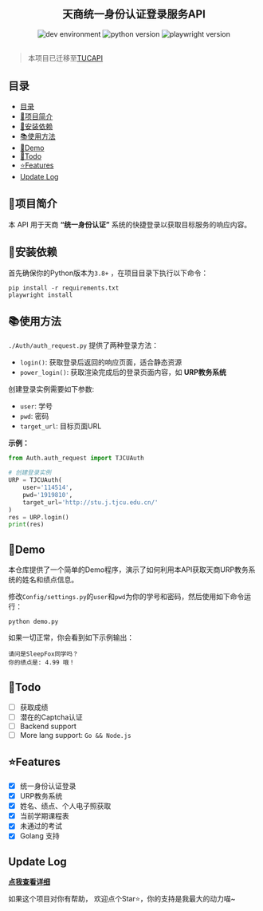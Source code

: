 

<h2 align="center">
天商统一身份认证登录服务API
</h2>



<div align="center">
  <img src="https://img.shields.io/badge/Dev%20Env-Windows%2010-00adef?style=for-the-badge&logo=windows&logoColor=white" alt="dev environment"/>
  <img src="https://img.shields.io/badge/Python-3.10-FFD43B?style=for-the-badge&logo=python&logoColor=blue" alt="python version"/>
  <img src="https://img.shields.io/badge/Playwright-1.48.0-57e8e7?style=for-the-badge&logo=playwright&logoColor=white" alt="playwright version"/>
</div>

## 

> 本项目已迁移至[TUCAPI](https://github.com/teriyakisushi/TUCAPI)

## 目录

- [目录](#目录)
- [📖项目简介](#项目简介)
- [🚀安装依赖](#安装依赖)
- [📚使用方法](#使用方法)
- [🎦Demo](#demo)
- [📝Todo](#todo)
- [⭐Features](#features)
- [Update Log](#update-log)



## 📖项目简介

本 API 用于天商 **“统一身份认证”** 系统的快捷登录以获取目标服务的响应内容。


## 🚀安装依赖
首先确保你的Python版本为`3.8+` ，在项目目录下执行以下命令：

```shell
pip install -r requirements.txt
playwright install
```

## 📚使用方法

`./Auth/auth_request.py` 提供了两种登录方法：
- `login()`: 获取登录后返回的响应页面，适合静态资源
- `power_login()`: 获取渲染完成后的登录页面内容，如 **URP教务系统**


创建登录实例需要如下参数:
- `user`: 学号
- `pwd`: 密码
- `target_url`: 目标页面URL

**示例：**

```python
from Auth.auth_request import TJCUAuth

# 创建登录实例
URP = TJCUAuth(
    user='114514',
    pwd='1919810',
    target_url='http://stu.j.tjcu.edu.cn/'
)
res = URP.login()
print(res)
```


## 🎦Demo

本仓库提供了一个简单的Demo程序，演示了如何利用本API获取天商URP教务系统的姓名和绩点信息。

修改`Config/settings.py`的`user`和`pwd`为你的学号和密码，然后使用如下命令运行：

```shell
python demo.py
```

如果一切正常，你会看到如下示例输出：

```shell
请问是SleepFox同学吗？
你的绩点是: 4.99 哦！
```

## 📝Todo
- [ ] 获取成绩
- [ ] 潜在的Captcha认证
- [ ] Backend support
- [ ] More lang support: `Go && Node.js`

## ⭐Features
- [x] 统一身份认证登录
- [x] URP教务系统
- [x] 姓名、绩点、个人电子照获取
- [x] 当前学期课程表
- [x] 未通过的考试 
- [x] Golang 支持

## Update Log

[**点我查看详细**](update_log.md)

如果这个项目对你有帮助， 欢迎点个Star⭐️，你的支持是我最大的动力喵~
